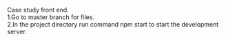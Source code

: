 Case study front end.  
1.Go to master branch for files.  
2.In the project directory run command npm start to start the development server.  
